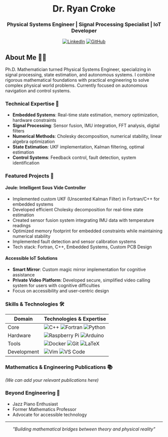 <div align="center">
  
# Dr. Ryan Croke
### Physical Systems Engineer | Signal Processing Specialist | IoT Developer
[![LinkedIn](https://img.shields.io/badge/LinkedIn-0077B5?style=for-the-badge&logo=linkedin&logoColor=white)](your-linkedin-url)
[![GitHub](https://img.shields.io/badge/GitHub-100000?style=for-the-badge&logo=github&logoColor=white)](your-github-url)

</div>

## About Me 👨‍💻

Ph.D. Mathematician turned Physical Systems Engineer, specializing in signal processing, state estimation, and autonomous systems. I combine rigorous mathematical foundations with practical engineering to solve complex physical world problems. Currently focused on autonomous navigation and control systems.

### Technical Expertise 🎯
- **Embedded Systems**: Real-time state estimation, memory optimization, hardware constraints
- **Signal Processing**: Sensor fusion, IMU integration, FFT analysis, digital filters
- **Numerical Methods**: Cholesky decomposition, numerical stability, linear algebra optimization
- **State Estimation**: UKF implementation, Kalman filtering, optimal estimation
- **Control Systems**: Feedback control, fault detection, system identification

### Featured Projects 🚀

#### Joule: Intelligent Sous Vide Controller
- Implemented custom UKF (Unscented Kalman Filter) in Fortran/C++ for embedded systems
- Developed efficient Cholesky decomposition for real-time state estimation
- Created sensor fusion system integrating IMU data with temperature readings
- Optimized memory footprint for embedded constraints while maintaining numerical stability
- Implemented fault detection and sensor calibration systems
- Tech stack: Fortran, C++, Embedded Systems, Custom PCB Design

#### Accessible IoT Solutions
- **Smart Mirror**: Custom magic mirror implementation for cognitive assistance
- **Private Video Platform**: Developed secure, simplified video calling system for users with cognitive difficulties
- Focus on accessibility and user-centric design

### Skills & Technologies 🛠️

<div align="center">

| Domain | Technologies & Expertise |
|----------|-------------|
| Core | ![C++](https://img.shields.io/badge/C++-00599C?style=for-the-badge&logo=cplusplus&logoColor=white) ![Fortran](https://img.shields.io/badge/Fortran-734F96?style=for-the-badge&logo=fortran&logoColor=white) ![Python](https://img.shields.io/badge/Python-3776AB?style=for-the-badge&logo=python&logoColor=white) |
| Hardware | ![Raspberry Pi](https://img.shields.io/badge/Raspberry%20Pi-C51A4A?style=for-the-badge&logo=raspberry-pi&logoColor=white) ![Arduino](https://img.shields.io/badge/Arduino-00979D?style=for-the-badge&logo=arduino&logoColor=white) |
| Tools | ![Docker](https://img.shields.io/badge/Docker-2496ED?style=for-the-badge&logo=docker&logoColor=white) ![Git](https://img.shields.io/badge/Git-F05032?style=for-the-badge&logo=git&logoColor=white) ![LaTeX](https://img.shields.io/badge/LaTeX-008080?style=for-the-badge&logo=latex&logoColor=white) |
| Development | ![Vim](https://img.shields.io/badge/Vim-019733?style=for-the-badge&logo=vim&logoColor=white) ![VS Code](https://img.shields.io/badge/VS%20Code-007ACC?style=for-the-badge&logo=visual-studio-code&logoColor=white) |

</div>

### Mathematics & Engineering Publications 📚
*(We can add your relevant publications here)*

### Beyond Engineering 🎹
- Jazz Piano Enthusiast
- Former Mathematics Professor
- Advocate for accessible technology

---

<div align="center">

*"Building mathematical bridges between theory and physical reality"*

</div>
